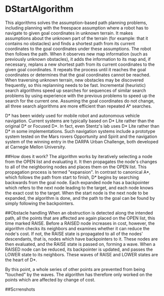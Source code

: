 # DStartAlgorithm
This algorithms solves the assumption-based path planning problems, including planning with the freespace assumption where a robot has to navigate to given goal coordinates in unknown terrain. It makes assumptions about the unknown part of the terrain (for example: that it contains no obstacles) and finds a shortest path from its current coordinates to the goal coordinates under these assumptions. The robot then follows the path. When it observes new map information (such as previously unknown obstacles), it adds the information to its map and, if necessary, replans a new shortest path from its current coordinates to the given goal coordinates. It repeats the process until it reaches the goal coordinates or determines that the goal coordinates cannot be reached. When traversing unknown terrain, new obstacles may be discovered frequently, so this replanning needs to be fast. Incremental (heuristic) search algorithms speed up searches for sequences of similar search problems by using experience with the previous problems to speed up the search for the current one. Assuming the goal coordinates do not change, all three search algorithms are more efficient than repeated A* searches.

D* has been widely used for mobile robot and autonomous vehicle navigation. Current systems are typically based on D* Lite rather than the original D* or Focused D*. In fact, even Stentz's lab uses D* Lite rather than D* in some implementations. Such navigation systems include a prototype system tested on the Mars rovers Opportunity and Spirit and the navigation system of the winning entry in the DARPA Urban Challenge, both developed at Carnegie Mellon University.

##How does it work?
The algorithm works by iteratively selecting a node from the OPEN list and evaluating it. It then propagates the node's changes to all of the neighboring nodes and places them on the OPEN list. This propagation process is termed "expansion". In contrast to canonical A*, which follows the path from start to finish, D* begins by searching backwards from the goal node. Each expanded node has a backpointer which refers to the next node leading to the target, and each node knows the exact cost to the target. When the start node is the next node to be expanded, the algorithm is done, and the path to the goal can be found by simply following the backpointers.

##Obstacle handling
When an obstruction is detected along the intended path, all the points that are affected are again placed on the OPEN list, this time marked RAISE. Before a RAISED node increases in cost, however, the algorithm checks its neighbors and examines whether it can reduce the node's cost. If not, the RAISE state is propagated to all of the nodes' descendants, that is, nodes which have backpointers to it. These nodes are then evaluated, and the RAISE state is passed on, forming a wave. When a RAISED node can be reduced, its backpointer is updated, and passes the LOWER state to its neighbors. These waves of RAISE and LOWER states are the heart of D*.

By this point, a whole series of other points are prevented from being "touched" by the waves. The algorithm has therefore only worked on the points which are affected by change of cost.

##Scrrenshots
